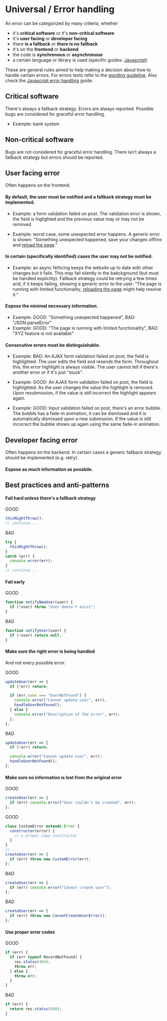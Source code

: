 # Universal / Error handling

An error can be categorized by many criteria, whether
- it's **critical software** or it's **non-critical software**
- it's **user facing** or **developer facing**
- there **is a fallback** or **there is no fallback**
- it's on the **frontend** or **backend**
- the code is **synchronous** or **asynchronous**
- a certain language or library is used (specific guides: [Javascript](../js/error-handling.md))

These are general rules aimed to help making a decision about how to handle certain errors. For errors texts refer to the [wording guideline](https://github.com/c-hive/guides/issues/2). Also check the [Javascript error handling](../js/error-handling.md) guide.

## Critical software

There's always a fallback strategy. Errors are always reported. Possible bugs are considered for graceful error handling.

- Example: bank system

## Non-critical software

Bugs are not considered for graceful error handling. There isn't always a fallback strategy but errors should be reported.

## User facing error

Often happens on the frontend.

#### By default, the user must be notified and a fallback strategy must be implemented.

- Example: a form validation failed on post. The validation error is shown, the field is higlighted and the previous value may or may not be removed.

- Example: worst case, some unexpected error happens. A generic error is shown: "Something unexpected happened, save your changes offline and [reload the page](error-handling.md)."

#### In certain (specifically identified) cases the user may not be notified.

- Example: an async fethcing keeps the website up to date with other changes but it fails. This may fail silently in the bakckground (but must be handled explicitly). Fallback strategy could be retrying a few times and, if it keeps failing, showing a generic error to the user: "The page is running with limited functionality, [reloading the page](error-handling.md) might help resolve it."

#### Expose the minimal necessary information.

- Example: GOOD: "Something unexpected happened", BAD: "JSON.parseError"
- Example: GOOD: "The page is running with limited functionality", BAD: "XYZ feature is not available"

#### Consecutive errors must be distinguishable.

- Example: BAD: An AJAX form validation failed on post, the field is highlighted. The user edits the field and resends the form. Throughout this, the error highlight is always visible. The user cannot tell if there's another error or if it's just "stuck".

- Example: GOOD: An AJAX form validation failed on post, the field is highlighted. As the user changes the value the highlight is removed. Upon resubmission, if the value is still incorrect the highlight appears again.

- Example: GOOD: Input validation failed on post, there's an error bubble. The bubble has a fade-in animation, it can be dismissed and it is automatically dismissed upon a new submission. If the value is still incorrect the bubble shows up again using the same fade-in animation.

## Developer facing error

Often happens on the backend. In certain cases a generic fallback strategy should be implemented (e.g. retry).

#### Expose as much information as possbile.

## Best practices and anti-patterns

#### Fail hard unless there's a fallback strategy

GOOD

```js
thisMightThrow();
// continue...
```

BAD

```js
try {
  thisMightThrow();
}
catch (err) {
  console.error(err);
}
// continue...
```

#### Fail early

GOOD

```js
function notifyNewUser(user) {
  if (!user) throw "User doesn't exist";
}
```

BAD

```js
function notifyUser(user) {
  if (!user) return null;
}
```

#### Make sure the right error is being handled

And not every possible error.

GOOD

```js
updateUser(err => {
  if (!err) return;

  if (err.name === "UserNotFound") {
    console.error("Cannot update user", err);
    handleUserNotFound();
  } else {
    console.error("Description of the error", err);
  };
};
```

BAD

```js
updateUser(err => {
  if (!err) return;

  console.error("Cannot update user", err);
  handleUserNotFound();
};
```

#### Make sure no information is lost from the original error

GOOD

```js
createUser(err => {
  if (err) console.error("User couldn't be created", err);
};
```

GOOD

```js
class CustomError extends Error {
  constructor(error) {
    // a proper copy constructor
  }
}
// ...
createUser(err => {
  if (err) throw new CustomError(err);
};
```

BAD

```js
createUser(err => {
  if (err) console.error("Cannot create user");
};
```

BAD

```js
createUser(err => {
  if (err) throw new CannotCreateUserError();
};
```

#### Use proper error codes

GOOD

```js
if (err) {
  if (err typeof RecordNotFound) {
    res.status(404);
    throw err;
  } else {
    throw err;
  }
}
```

BAD

```js
if (err) {
  return res.status(400);
}
```
